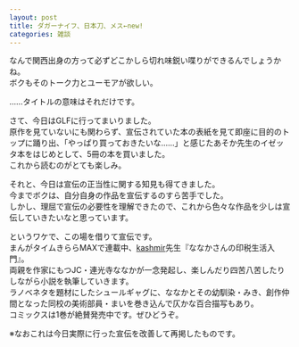 ```yaml
---
layout: post
title: ダガーナイフ、日本刀、メス←new!
categories: 雑談
---
```


なんで関西出身の方って必ずどこかしら切れ味鋭い喋りができるんでしょうかね。  
ボクもそのトーク力とユーモアが欲しい。

……タイトルの意味はそれだけです。

さて、今日はGLFに行ってまいりました。  
原作を見ていないにも関わらず、宣伝されていた本の表紙を見て即座に目的のトップに踊り出、「やっぱり買っておきたいな……」と感じたあそか先生のイゼッタ本をはじめとして、5冊の本を買いました。  
これから読むのがとても楽しみ。

それと、今日は宣伝の正当性に関する知見も得てきました。  
今までボクは、自分自身の作品を宣伝するのすら苦手でした。  
しかし、理屈で宣伝の必要性を理解できたので、これから色々な作品を少しは宣伝していきたいなと思っています。

というワケで、この場を借りて宣伝です。  
まんがタイムきららMAXで連載中、[kashmir](https://ja.wikipedia.org/wiki/Kashmir)先生『ななかさんの印税生活入門』。  
両親を作家にもつJC・連光寺ななかが一念発起し、楽しんだり四苦八苦したりしながら小説を執筆していきます。  
ラノベネタを題材にしたシュールギャグに、ななかとその幼馴染・みき、創作仲間となった同校の美術部員・まいを巻き込んで仄かな百合描写もあり。  
コミックスは1巻が絶賛発売中です。ぜひどうぞ。

※なおこれは今日実際に行った宣伝を改善して再掲したものです。
